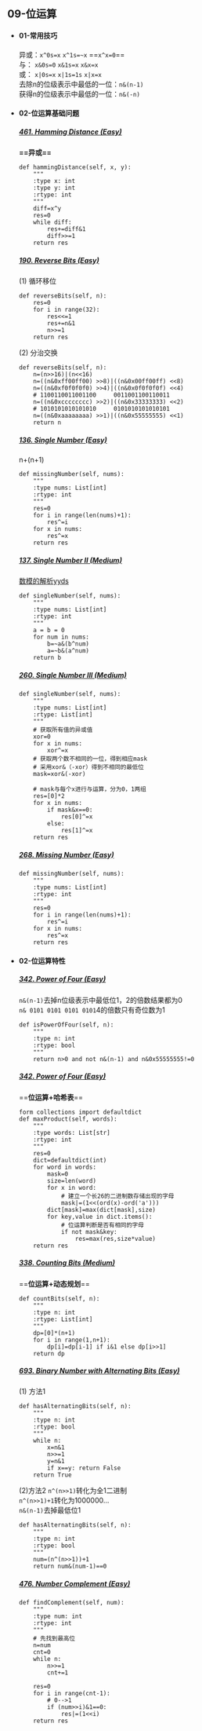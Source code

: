 ## 09-位运算

- #### 01-常用技巧
    异或：``x^0s=x``  ``x^1s=~x``  ==``x^x=0``==  
    与：  ``x&0s=0``  ``x&1s=x``  ``x&x=x``  
    或：  ``x|0s=x``  ``x|1s=1s``  ``x|x=x``  
    去除n的位级表示中最低的一位：``n&(n-1)``  
    获得n的位级表示中最低的一位：``n&(-n)``    

- #### 02-位运算基础问题
    ##### [461. Hamming Distance (Easy)](https://leetcode-cn.com/problems/hamming-distance/)
    **==异或==**
    ```
    def hammingDistance(self, x, y):
        """
        :type x: int
        :type y: int
        :rtype: int
        """
        diff=x^y
        res=0
        while diff:
            res+=diff&1
            diff>>=1
        return res
    ```
    
    ##### [190. Reverse Bits (Easy)](https://leetcode-cn.com/problems/reverse-bits/)
    (1) 循环移位
    ```
    def reverseBits(self, n):
        res=0
        for i in range(32):
            res<<=1
            res+=n&1
            n>>=1
        return res
    ```  
    (2) 分治交换
    ```
    def reverseBits(self, n):
        n=(n>>16)|(n<<16)
        n=((n&0xff00ff00) >>8)|((n&0x00ff00ff) <<8)
        n=((n&0xf0f0f0f0) >>4)|((n&0x0f0f0f0f) <<4)
        # 1100110011001100     0011001100110011
        n=((n&0xcccccccc) >>2)|((n&0x33333333) <<2)
        # 1010101010101010     0101010101010101
        n=((n&0xaaaaaaaa) >>1)|((n&0x55555555) <<1)
        return n    
    ```
    
    ##### [136. Single Number (Easy)](https://leetcode-cn.com/problems/single-number/)
    n+(n+1)
    ```
    def missingNumber(self, nums):
        """
        :type nums: List[int]
        :rtype: int
        """
        res=0
        for i in range(len(nums)+1):
            res^=i 
        for x in nums:
            res^=x
        return res
    ```
    
    ##### [137. Single Number II (Medium)](https://leetcode-cn.com/problems/single-number-ii/)
    [数模的解析yyds](https://leetcode-cn.com/problems/single-number-ii/solution/zhi-chu-xian-yi-ci-de-shu-zi-ii-by-leetc-23t6/)
    ```
    def singleNumber(self, nums):
        """
        :type nums: List[int]
        :rtype: int
        """
        a = b = 0
        for num in nums:
            b=~a&(b^num)
            a=~b&(a^num)
        return b
    ```
    
    ##### [260. Single Number III (Medium)](https://leetcode-cn.com/problems/single-number-iii/)
    ```
    def singleNumber(self, nums):
        """
        :type nums: List[int]
        :rtype: List[int]
        """
        # 获取所有值的异或值
        xor=0
        for x in nums:
            xor^=x
        # 获取两个数不相同的一位，得到相应mask
        # 采用xor&（-xor）得到不相同的最低位
        mask=xor&(-xor)

        # mask与每个x进行与运算，分为0，1两组
        res=[0]*2
        for x in nums:
            if mask&x==0:
                res[0]^=x
            else:
                res[1]^=x
        return res
    ```
    
    ##### [268. Missing Number (Easy)](https://leetcode-cn.com/problems/missing-number/)
    ```
    def missingNumber(self, nums):
        """
        :type nums: List[int]
        :rtype: int
        """
        res=0
        for i in range(len(nums)+1):
            res^=i 
        for x in nums:
            res^=x
        return res
    ```
    
- #### 02-位运算特性
    ##### [342. Power of Four (Easy)](https://leetcode-cn.com/problems/single-number/)
    ``n&(n-1)``去掉n位级表示中最低位1，2的倍数结果都为0   
    ``n& 0101 0101 0101 0101``4的倍数只有奇位数为1
    ```
    def isPowerOfFour(self, n):
        """
        :type n: int
        :rtype: bool
        """
        return n>0 and not n&(n-1) and n&0x55555555!=0
    ```
    
    ##### [342. Power of Four (Easy)](https://leetcode-cn.com/problems/maximum-product-of-word-lengths/)
    ==**位运算+哈希表**==
    ```
    form collections import defaultdict
    def maxProduct(self, words):
        """
        :type words: List[str]
        :rtype: int
        """
        res=0
        dict=defaultdict(int)
        for word in words:
            mask=0
            size=len(word)
            for x in word:
                # 建立一个长26的二进制数存储出现的字母
                mask|=(1<<(ord(x)-ord('a')))
            dict[mask]=max(dict[mask],size)
            for key,value in dict.items():
                # 位运算判断是否有相同的字母
                if not mask&key:
                    res=max(res,size*value)
        return res
    ```
    
    ##### [338. Counting Bits (Medium)](https://leetcode-cn.com/problems/counting-bits/)
    ==**位运算+动态规划**==
    ```
    def countBits(self, n):
        """
        :type n: int
        :rtype: List[int]
        """
        dp=[0]*(n+1)
        for i in range(1,n+1):
            dp[i]=dp[i-1] if i&1 else dp[i>>1]
        return dp
    ```
    
    ##### [693. Binary Number with Alternating Bits (Easy)](https://leetcode-cn.com/problems/binary-number-with-alternating-bits/)
    (1) 方法1
    ```
    def hasAlternatingBits(self, n):
        """
        :type n: int
        :rtype: bool
        """
        while n:
            x=n&1
            n>>=1
            y=n&1
            if x==y: return False
        return True
    ```
    (2)方法2
    ``n^(n>>1)``转化为全1二进制     
    ``n^(n>>1)+1``转化为1000000...  
    ``n&(n-1)``去掉最低位1
    ```
    def hasAlternatingBits(self, n):
        """
        :type n: int
        :rtype: bool
        """
        num=(n^(n>>1))+1
        return num&(num-1)==0
    ```
    
    ##### [476. Number Complement (Easy)](https://leetcode-cn.com/problems/number-complement/)
    ```
    def findComplement(self, num):
        """
        :type num: int
        :rtype: int
        """
        # 先找到最高位
        n=num
        cnt=0
        while n:
            n>>=1
            cnt+=1
        
        res=0
        for i in range(cnt-1):
            # 0-->1
            if (num>>i)&1==0:
                res|=(1<<i)
        return res
    ```
    


    

    
    
